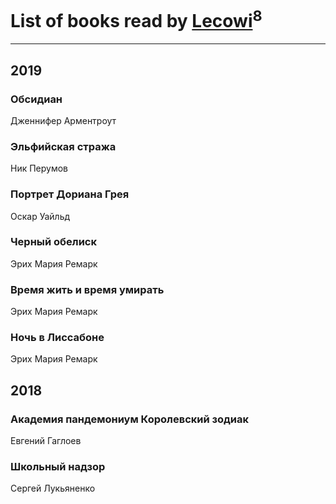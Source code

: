 # List of books read by [Lecowi](http://vk.com/id521873425)<sup>8</sup>
---

## 2019

### Обсидиан
Дженнифер Арментроут


### Эльфийская стража
Ник Перумов


### Портрет Дориана Грея
Оскар Уайльд


### Черный обелиск
Эрих Мария Ремарк


### Время жить и время умирать
Эрих Мария Ремарк


### Ночь в Лиссабоне
Эрих Мария Ремарк



## 2018

### Академия пандемониум Королевский зодиак
Евгений Гаглоев


### Школьный надзор
Сергей Лукьяненко



